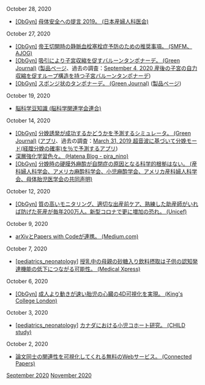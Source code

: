 October 28, 2020
* [\[ObGyn\]](ObGyn.md) [母体安全への提言 2019。 (日本産婦人科医会)](https://www.jaog.or.jp/wp/wp-content/uploads/2020/09/botai_2019.pdf)

October 27, 2020
* [\[ObGyn\]](ObGyn.md) [帝王切開時の静脈血栓塞栓症予防のための推奨事項。 (SMFM、AJOG)](https://www.ajog.org/article/S0002-9378(20)30518-4/fulltext)
* [\[ObGyn\]](ObGyn.md) [吸引により子宮収縮を促すバルーンタンポナーデ。 (Green Journal)](https://journals.lww.com/greenjournal/Fulltext/2020/11000/Intrauterine_Vacuum_Induced_Hemorrhage_Control.4.aspx) ([製品ページ](https://www.alydiahealth.com/jada)、過去の調査：[September 4, 2020 産後の子宮の自力収縮を促すループ構造を持つ子宮バルーンタンポナーデ](2009.md))
* [\[ObGyn\]](ObGyn.md) [スポンジ状のタンポナーデ。 (Green Journal)](https://journals.lww.com/greenjournal/Fulltext/2020/11000/Management_of_Postpartum_Hemorrhage_With_a.3.aspx) ([製品ページ](https://www.obstetrx.com/solution))

October 19, 2020
* [脳科学豆知識 (脳科学関連学会連合)](http://www.brainscience-union.jp/trivia)

October 14, 2020
* [\[ObGyn\]](ObGyn.md) [分娩誘発が成功するかどうかを予測するシミュレータ。 (Green Journal)](https://journals.lww.com/greenjournal/Abstract/2020/10000/Externally_Validated_Prediction_Model_of_Vaginal.12.aspx) ([アプリ](https://d5xbbxaa8t16z.cloudfront.net/mnow/content/obstetricriskcalculator/index.html)、過去の調査：[March 31, 2019 超音波に基づいて分娩モード(経腟分娩の確率)を％で予測するアプリ](2004.md))
* [深層強化学習色々。 (Hatena Blog - pira_nino)](https://pira-nino.hatenablog.com/entry/reinforcement_learning_docs)
* [\[ObGyn\]](ObGyn.md) [分娩時の硬膜外麻酔が自閉症の原因となる科学的根拠はない。 (産科婦人科学会、アメリカ麻酔科学会、小児麻酔学会、アメリカ産科婦人科学会、母体胎児医学会の共同声明)](https://www.asahq.org/about-asa/newsroom/news-releases/2020/10/labor-epidurals-and-autism-joint-statement)

October 12, 2020
* [\[ObGyn\]](ObGyn.md) [質の高いモニタリング、適切な出産前ケア、熟練した助産師がいれば防げた死産が毎年200万人。新型コロナで更に増加の恐れ。 (Unicef)](https://www.unicef.or.jp/news/2020/0214.html)

October 9, 2020
* [arXivとPapers with Codeが連携。 (Medium.com)](https://medium.com/paperswithcode/papers-with-code-partners-with-arxiv-ecc362883167)

October 7, 2020
* [\[pediatrics_neonatology\]](pediatrics_neonatology.md) [授乳中の母親の砂糖入り飲料摂取は子供の認知発達機能の低下につながる可能性。 (Medical Xpress)](https://medicalxpress.com/news/2020-10-sugary-beverages-consumed-breastfeeding-affect.html)

October 6, 2020
* [\[ObGyn\]](ObGyn.md) [成人より動きが速い胎児の心臓の4D可視化を実現。 (King's College London)](https://www.kcl.ac.uk/news/new-method-developed-by-researchers-for-in-utero-4d-blood-flow-visualization-of-baby-hearts-paves-the-way-for-better-diagnosis-of-congenital-heart-disease)

October 3, 2020
* [\[pediatrics_neonatology\]](pediatrics_neonatology.md) [カナダにおける小児コホート研究。 (CHILD study)](https://childstudy.ca/)

October 2, 2020
* [論文同士の関連性を可視化してくれる無料のWebサービス。 (Connected Papers)](https://www.connectedpapers.com/)

[September 2020](2009.md) [November 2020](2011.md)
